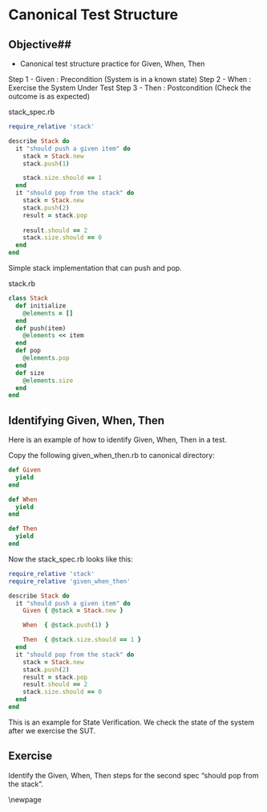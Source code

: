 # Canonical Test Structure #

## Objective##

- Canonical test structure practice for Given, When, Then 

Step 1 - Given : Precondition (System is in a known state)
Step 2 - When  : Exercise the System Under Test
Step 3 - Then  : Postcondition (Check the outcome is as expected)

stack_spec.rb

```ruby
require_relative 'stack'

describe Stack do
  it "should push a given item" do
    stack = Stack.new
    stack.push(1)

    stack.size.should == 1
  end
  it "should pop from the stack" do
    stack = Stack.new
    stack.push(2)
    result = stack.pop
    
    result.should == 2
    stack.size.should == 0
  end
end
```

Simple stack implementation that can push and pop.

stack.rb

```ruby
class Stack
  def initialize
    @elements = []
  end
  def push(item)
    @elements << item
  end
  def pop
    @elements.pop  
  end
  def size
    @elements.size
  end
end
```

## Identifying Given, When, Then ##

Here is an example of how to identify Given, When, Then in a test.

Copy the following given_when_then.rb to canonical directory:

```ruby
def Given
  yield
end

def When
  yield
end

def Then
  yield
end
```

Now the stack_spec.rb looks like this:

```ruby
require_relative 'stack'
require_relative 'given_when_then'

describe Stack do
  it "should push a given item" do
    Given { @stack = Stack.new }

    When  { @stack.push(1) }

    Then  { @stack.size.should == 1 }
  end
  it "should pop from the stack" do
    stack = Stack.new
    stack.push(2)
    result = stack.pop
    result.should == 2
    stack.size.should == 0
  end
end
```

This is an example for State Verification. We check the state of the system after we exercise the SUT.

## Exercise ##

Identify the Given, When, Then steps for the second spec “should pop from the stack”.

\newpage
